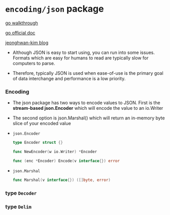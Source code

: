 # `encoding/json` package

[go walkthrough](https://www.gobeyond.dev/encoding-json/)

[go official doc](https://golang.org/pkg/encoding/json/)

[jeonghwan-kim blog](https://jeonghwan-kim.github.io/dev/2019/01/18/go-encoding-json.html)

- Although JSON is easy to start using, you can run into some issues. Formats which are easy for humans to read are typically slow for computers to parse.

- Therefore, typically JSON is used when ease-of-use is the primary goal of data interchange and performance is a low priority.

### Encoding

- The json package has two ways to encode values to JSON. First is the **stream-based json.Encoder** which will encode the value to an io.Writer

- The second option is json.Marshal() which will return an in-memory byte slice of your encoded value

- `json.Encoder`

    ```go
    type Encoder struct {}

    func NewEncoder(w io.Writer) *Encoder

    func (enc *Encoder) Encode(v interface{}) error
    ```

- `json.Marshal`

    ```go
    func Marshal(v interface{}) ([]byte, error)
    ```


### type `Decoder`



### type `Delim`
